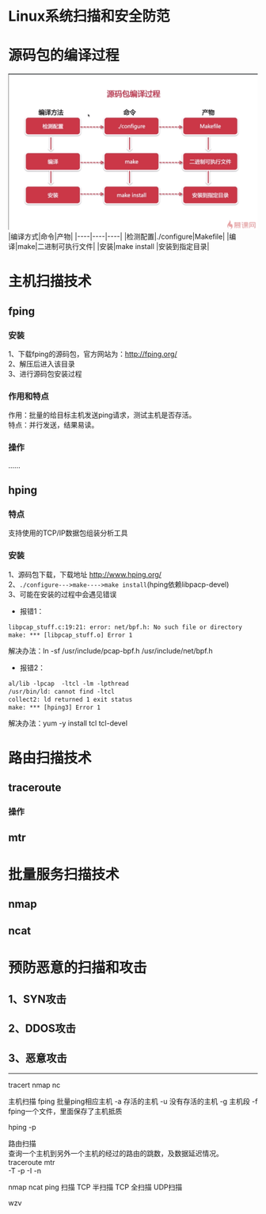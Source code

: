 # Linux系统扫描和安全防范

# 源码包的编译过程
![](./pictures/binaryPackage.png)
|编译方式|命令|产物|
|----|----|----|
|检测配置|./configure|Makefile|
|编译|make|二进制可执行文件|
|安装|make install |安装到指定目录|
# 主机扫描技术

## fping
### 安装
1、下载fping的源码包，官方网站为：http://fping.org/  
2、解压后进入该目录  
3、进行源码包安装过程  

### 作用和特点
作用：批量的给目标主机发送ping请求，测试主机是否存活。    
特点：并行发送，结果易读。  

### 操作
......

## hping

### 特点
支持使用的TCP/IP数据包组装分析工具

### 安装
1、源码包下载，下载地址 http://www.hping.org/  
2、`./configure--->make---->make install`(hping依赖libpacp-devel)  
3、可能在安装的过程中会遇见错误  

- 报错1：
```
libpcap_stuff.c:19:21: error: net/bpf.h: No such file or directory
make: *** [libpcap_stuff.o] Error 1
```  
解决办法：ln -sf /usr/include/pcap-bpf.h /usr/include/net/bpf.h  
- 报错2：
```
al/lib -lpcap  -ltcl -lm -lpthread
/usr/bin/ld: cannot find -ltcl
collect2: ld returned 1 exit status
make: *** [hping3] Error 1
```
解决办法：yum -y install tcl tcl-devel


# 路由扫描技术

## traceroute
### 操作
## mtr


# 批量服务扫描技术

## nmap

## ncat

# 预防恶意的扫描和攻击

## 1、SYN攻击

## 2、DDOS攻击

## 3、恶意攻击
----------------------
tracert
nmap
nc

主机扫描
fping 批量ping相应主机
-a 存活的主机
-u 没有存活的主机
-g 主机段
-f fping一个文件，里面保存了主机抵质

hping
-p 

路由扫描  
查询一个主机到另外一个主机的经过的路由的跳数，及数据延迟情况。  
traceroute mtr  
-T -p -I -n

nmap ncat
ping 扫描
TCP 半扫描
TCP 全扫描
UDP扫描

wzv